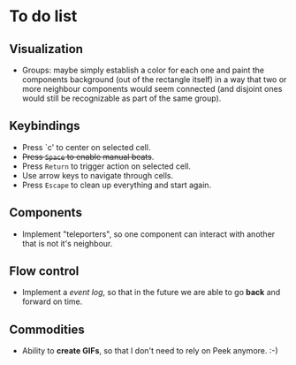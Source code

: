 # To do list

## Visualization

* Groups: maybe simply establish a color for each one and
  paint the components background (out of the rectangle
  itself) in a way that two or more neighbour components
  would seem connected (and disjoint ones would still be
  recognizable as part of the same group).

## Keybindings

* Press `c' to center on selected cell.
* ~~Press `Space` to enable manual beats~~.
* Press `Return` to trigger action on selected cell.
* Use arrow keys to navigate through cells.
* Press `Escape` to clean up everything and start again.

## Components

* Implement "teleporters", so one component can interact
  with another that is not it's neighbour.

## Flow control

* Implement a *event log*, so that in the future we are
  able to go **back** and forward on time.

## Commodities

* Ability to **create GIFs**, so that I don't need to
  rely on Peek anymore. :-)
